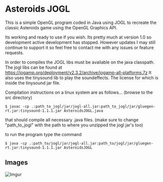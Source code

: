 
# Asteroids JOGL
This is a simple OpenGL program coded in Java using JOGL to recreate the classic
Asteroids game using the OpenGL Graphics API. 

Its working and ready to use if you wish. Its pretty much at version 1.0 so development
active development has stopped. However updates I may still continue to support it so
feel free to contact me with any issues or feature requests.

In order to compiles the JOGL libs must be available on the java classpath. The jogl libs
can be found at https://jogamp.org/deployment/v2.3.2/archive/jogamp-all-platforms.7z
It also uses the tinysound lib to play the soundeffects. The license for which is inside the tinysound jar file.

Compilation instructions on a linux system are as follows... (browse to the src directory)

	$ javac -cp .:path_to_jogl/jar/jogl-all.jar:path_to_jogl/jar/gluegen-rt.jar:tinysound-1.1.1.jar AsteroidsJOGL.java 

that should compile all necessary .java files. (make sure to change "path_to_jogl" with the path to where you unzipped the jogl jar's too) 

to run the program type the command

	$ java -cp .:path_to/jogl/jar/jogl-all.jar:path_to/jogl/jar/gluegen-rt.jar:tinysound-1.1.1.jar AsteroidsJOGL

## Images 
![Imgur](https://i.imgur.com/IIyCII3.gif)
